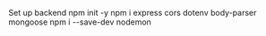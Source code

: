 Set up backend
npm init -y
npm i express cors dotenv body-parser mongoose
npm i --save-dev nodemon

